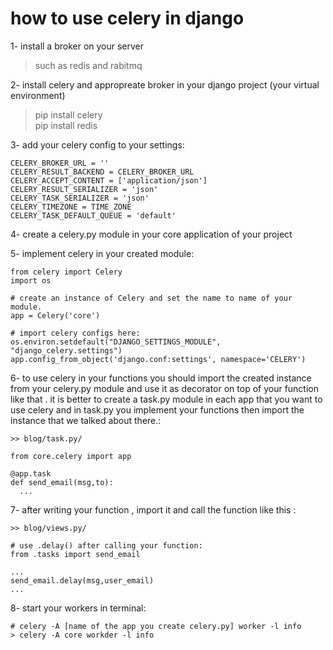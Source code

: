# how to use celery in django

1- install a broker on your server  
> such as redis and rabitmq

2- install celery and appropreate broker in your django project (your virtual environment) 
> pip install celery  
> pip install redis

3- add your celery config to your settings:
```
CELERY_BROKER_URL = ''
CELERY_RESULT_BACKEND = CELERY_BROKER_URL
CELERY_ACCEPT_CONTENT = ['application/json']
CELERY_RESULT_SERIALIZER = 'json'
CELERY_TASK_SERIALIZER = 'json'
CELERY_TIMEZONE = TIME_ZONE
CELERY_TASK_DEFAULT_QUEUE = 'default'
```

4- create a celery.py module in your core application of your project

5- implement celery in your created module:
```
from celery import Celery
import os

# create an instance of Celery and set the name to name of your module.
app = Celery('core') 

# import celery configs here:
os.environ.setdefault("DJANGO_SETTINGS_MODULE", "django_celery.settings")
app.config_from_object('django.conf:settings', namespace='CELERY')

```

6- to use celery in your functions you should import the created instance from your celery.py module and use it as decorator on top of your function like that . it is better to create a task.py module in each app that you want to use celery and in task.py you implement your functions
then import the instance that we talked about there.:
```
>> blog/task.py/

from core.celery import app

@app.task
def send_email(msg,to):
  ...

```

7- after writing your function , import it and call the function like this :
```
>> blog/views.py/

# use .delay() after calling your function:
from .tasks import send_email

...
send_email.delay(msg,user_email)
...

```

8- start your workers in terminal:
```
# celery -A [name of the app you create celery.py] worker -l info
> celery -A core workder -l info
```
